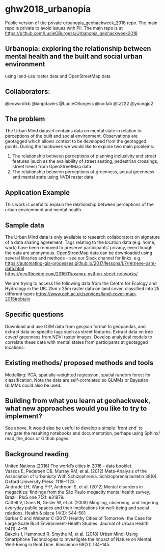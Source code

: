 # ghw2018_urbanopia
Public version of the private urbanopia_geohackweek_2018 repo. The main repo is private to avoid issues with PII. The main repo is at https://github.com/LucieCBurgess/Urbanopia_geohackweek2018

## Urbanopia: exploring the relationship between mental health and the built and social urban environment 
using land-use raster data and OpenStreetMap data

## Collaborators:      
@edwardlxb @ianpdavies @LucieCBurgess @norlab @tz222 @youngjc2

## The problem
The Urban Mind dataset contains data on mental state in relation to perceptions of the built and social environment. Observations are geotagged which allows context to be developed from the geotagged points. During the hackweek we would like to explore two main problems:  
1. The relationship between perceptions of planning inclusivity and street features (such as the availability of street seating, pedestrian crossings, street trees) from OpenStreetMap data
2. The relationship between perceptions of greenness, actual greenness and mental state using NVDI raster data

## Application Example
This work is useful to explain the relationship between perceptions of the urban environment and mental health. 

## Sample data
The Urban Mind data is only available to research collaborators on signature of a data sharing agreement. Tags relating to the location data (e.g. home, work) have been removed to preserve participants' privacy, even though the data are anonymous.
OpenStreetMap data can be downloaded using several libraries and methods - see our Slack channel for links, e.g. 
https://automating-gis-processes.github.io/2017/lessons/L7/retrieve-osm-data.html  
https://geoffboeing.com/2016/11/osmnx-python-street-networks/

We are trying to access the following data from the Centre for Ecology and Hydrology in the UK:
25m x 25m raster data on land cover, classified into 25 different types
https://www.ceh.ac.uk/services/land-cover-map-2015#obtain 

## Specific questions
Download and use OSM data from geojson format to geopandas, and extract data on specific tags such as street features.
Extract data on tree cover/ greenness from NDVI raster images.
Develop analytical models to correlate these data with mental states from participants at geotagged locations.

## Existing methods/ proposed methods and tools
Modelling:
PCA, spatially-weighted regression, spatial random forest for classification.
Note the data are self-correlated so GLMMs or Bayesian GLMMs could also be used.

## Building from what you learn at geohackweek, what new approaches would you like to try to implement?
See above. It would also be useful to develop a simple 'front end' to navigate the resulting notebooks and documentation, perhaps using Sphinx/ read_the_docs or Github pages.

## Background reading
United Nations (2016) The world’s cities in 2016 - data booklet.   
Vassos E, Pedersen CB, Murray RM, et al. (2012) Meta-Analysis of the Association of Urbanicity With Schizophrenia. Schizophrenia bulletin 38(6). Oxford University Press: 1118–1123.   
Andrade LH, Wang Y-P, Andreoni S, et al. (2012) Mental disorders in megacities: findings from the São Paulo megacity mental health survey, Brazil. PloS one 7(2): e31879.   
Cattell V, Dines N, Gesler W, et al. (2008) Mingling, observing, and lingering: everyday public spaces and their implications for well-being and social relations. Health & place 14(3): 544–561   
Sarkar C and Webster C (2017) Healthy Cities of Tomorrow: the Case for Large Scale Built Environment-Health Studies. Journal of Urban Health 94(1): 4–19.   
Bakolis I, Hammoud R, Smythe M, et al. (2018) Urban Mind: Using Smartphone Technologies to Investigate the Impact of Nature on Mental Well-Being in Real Time. Bioscience 68(2): 134–145.  



